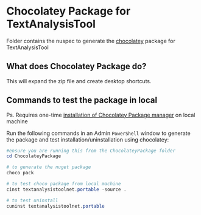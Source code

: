 # Chocolatey Package for TextAnalysisTool

Folder contains the nuspec to generate the [chocolatey](https://chocolatey.org/) package for TextAnalysisTool

## What does Chocolatey Package do?
This will expand the zip file and create desktop shortcuts.

## Commands to test the package in local

Ps. Requires one-time [installation of Chocolatey Package manager](https://chocolatey.org/install) on local machine

Run the following commands in an Admin `PowerShell` window to generate the package and test installation/uninstallation using chocolatey:

```powershell
#ensure you are running this from the ChocolateyPackage folder
cd ChocolateyPackage

# to generate the nuget package
choco pack

# to test choco package from local machine
cinst textanalysistoolnet.portable -source .

# to test uninstall
cuninst textanalysistoolnet.portable
```